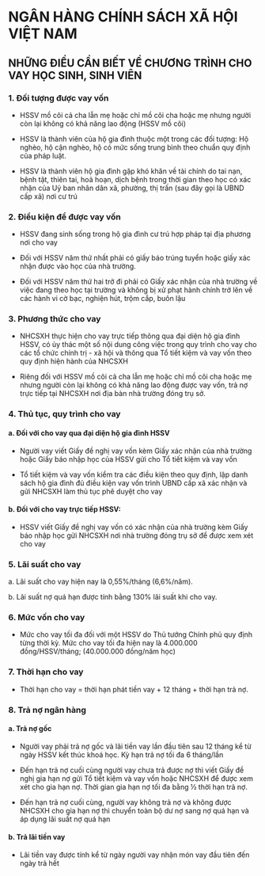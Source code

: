 # NGÂN HÀNG CHÍNH SÁCH XÃ HỘI VIỆT NAM

## NHỮNG ĐIỀU CẦN BIẾT VỀ CHƯƠNG TRÌNH CHO VAY HỌC SINH, SINH VIÊN

### 1. Đối tượng được vay vốn

- HSSV mồ côi cả cha lẫn mẹ hoặc chỉ mồ côi cha hoặc mẹ nhưng người còn lại không có khả năng lao động (HSSV mồ côi)

- HSSV là thành viên của hộ gia đình thuộc một trong các đối tượng: Hộ nghèo, hộ cận nghèo, hộ có mức sống trung bình theo chuẩn quy định của pháp luật.

- HSSV là thành viên hộ gia đình gặp khó khăn về tài chính do tai nạn, bệnh tật, thiên tai, hoả hoạn, dịch bệnh trong thời gian theo học có xác nhận của Uỷ ban nhân dân xã, phường, thị trấn (sau đây gọi là UBND cấp xã) nơi cư trú


### 2. Điều kiện để được vay vốn

- HSSV đang sinh sống trong hộ gia đình cư trú hợp pháp tại địa phương nơi cho vay

- Đối với HSSV năm thứ nhất phải có giấy báo trúng tuyển hoặc giấy xác nhận được vào học của nhà trường.

- Đối với HSSV năm thứ hai trở đi phải có Giấy xác nhận của nhà trường về việc đang theo học tại trường và không bị xử phạt hành chính trở lên về các hành vi cờ bạc, nghiện hút, trộm cắp, buôn lậu


### 3. Phương thức cho vay

- NHCSXH thực hiện cho vay trực tiếp thông qua đại diện hộ gia đình HSSV, có ủy thác một số nội dung công việc trong quy trình cho vay cho các tổ chức chính trị - xã hội và thông qua Tổ tiết kiệm và vay vốn theo quy định hiện hành của NHCSXH

- Riêng đối với HSSV mồ côi cả cha lẫn mẹ hoặc chỉ mồ côi cha hoặc mẹ nhưng người còn lại không có khả năng lao động được vay vốn, trả nợ trực tiếp tại NHCSXH nơi địa bàn nhà trường đóng trụ sở.


### 4. Thủ tục, quy trình cho vay

#### a. Đối với cho vay qua đại diện hộ gia đình HSSV

- Người vay viết Giấy đề nghị vay vốn kèm Giấy xác nhận của nhà trường hoặc Giấy báo nhập học của HSSV gửi cho Tổ tiết kiệm và vay vốn

- Tổ tiết kiệm và vay vốn kiểm tra các điều kiện theo quy định, lập danh sách hộ gia đình đủ điều kiện vay vốn trình UBND cấp xã xác nhận và gửi NHCSXH làm thủ tục phê duyệt cho vay

#### b. Đối với cho vay trực tiếp HSSV:

- HSSV viết Giấy đề nghị vay vốn có xác nhận của nhà trường kèm Giấy báo nhập học gửi NHCSXH nơi nhà trường đóng trụ sở để được xem xét cho vay


### 5. Lãi suất cho vay

a. Lãi suất cho vay hiện nay là 0,55%/tháng (6,6%/năm).

b. Lãi suất nợ quá hạn được tính bằng 130% lãi suất khi cho vay.


### 6. Mức vốn cho vay

- Mức cho vay tối đa đối với một HSSV do Thủ tướng Chính phủ quy định từng thời kỳ. Mức cho vay tối đa hiện nay là 4.000.000 đồng/HSSV/tháng; (40.000.000 đồng/năm học)


### 7. Thời hạn cho vay

- Thời hạn cho vay = thời hạn phát tiền vay + 12 tháng + thời hạn trả nợ.


### 8. Trả nợ ngân hàng

#### a. Trả nợ gốc

- Người vay phải trả nợ gốc và lãi tiền vay lần đầu tiên sau 12 tháng kể từ ngày HSSV kết thúc khoá học. Kỳ hạn trả nợ tối đa 6 tháng/lần

- Đến hạn trả nợ cuối cùng người vay chưa trả được nợ thì viết Giấy đề nghị gia hạn nợ gửi Tổ tiết kiệm và vay vốn hoặc NHCSXH để được xem xét cho gia hạn nợ. Thời gian gia hạn nợ tối đa bằng ½ thời hạn trả nợ.

- Đến hạn trả nợ cuối cùng, người vay không trả nợ và không được NHCSXH cho gia hạn nợ thì chuyển toàn bộ dư nợ sang nợ quá hạn và áp dụng lãi suất nợ quá hạn

#### b. Trả lãi tiền vay

- Lãi tiền vay được tính kể từ ngày người vay nhận món vay đầu tiên đến ngày trả hết
